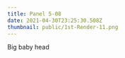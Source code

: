 ```yaml
---
title: Panel 5-08
date: 2021-04-30T23:25:30.508Z
thumbnail: public/1st-Render-11.png
---
```

Big baby head